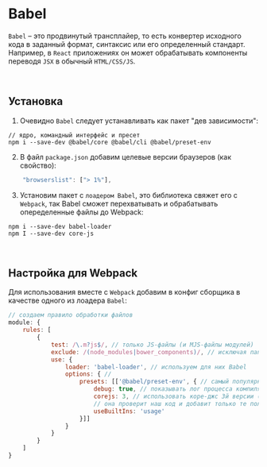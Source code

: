 # Babel
`Babel` – это продвинутый трансплайер, то есть конвертер исходного кода в заданный формат, синтаксис или его определенный стандарт. Например, в `React` приложениях он может обрабатывать компоненты переводя `JSX` в обычный `HTML/CSS/JS`.

<br>

## Установка
1.  Очевидно `Babel` следует устанавливать как пакет "дев зависимости":  
```
// ядро, командный интерфейс и пресет
npm i --save-dev @babel/core @babel/cli @babel/preset-env
```

2.  В файл `package.json` добавим целевые версии браузеров (как свойство):
```javascript
    "browserslist": ["> 1%"],
```

3.  Установим пакет с `лоадером Babel`, это библиотека свяжет его с `Webpack`, так Babel сможет перехватывать и обрабатывать опеределенные файлы до Webpack:
```
npm i --save-dev babel-loader
npm I --save-dev core-js
```

<br>

## Настройка для Webpack
Для использования вместе с `Webpack` добавим в конфиг сборщика в качестве одного из лоадера `Babel`:
```javascript
// создаем правило обработки файлов
module: { 
    rules: [
        {
            test: /\.m?js$/, // только JS-файлы (и MJS-файлы модулей)
            exclude: /(node_modules|bower_components)/, // исключая папки пакетов
            use: {
                loader: 'babel-loader', // используем для них Babel
                options: { // 
                    presets: [['@babel/preset-env', { // самый популярный пресет (устаряет код)
                        debug: true, // показывать лог процесса компиляции в консоль
                        corejs: 3, // использовать коре-джс 3й версии (для полифилов)
                        // она проверит наш код и добавит только те полифиллы бабеля, которые используются в коде 
                        useBuiltIns: 'usage'  
                    }]]
                }
            }
        }
    ]
}
```
